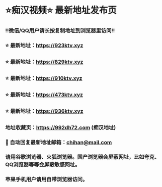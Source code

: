 # ⭐️痴汉视频⭐️ 最新地址发布页

### ‼️微信/QQ用户请长按复制地址到浏览器里访问‼️

### ⭐️ 最新地址：https://923ktv.xyz

### ⭐️ 最新地址：https://829ktv.xyz

### ⭐️ 最新地址：https://910ktv.xyz

### ⭐️ 最新地址：https://473ktv.xyz

### ⭐️ 最新地址：https://936ktv.xyz



### 地址收藏页：https://992dh72.com (痴汉地址)
### 📧 自动回复最新地址邮箱：chihan@mail.com
### 请用谷歌浏览器、火狐浏览器。国产浏览器会屏蔽网址，比如夸克、QQ浏览器等等会屏蔽敏感网址。
### 苹果手机用户请用自带浏览器访问。

